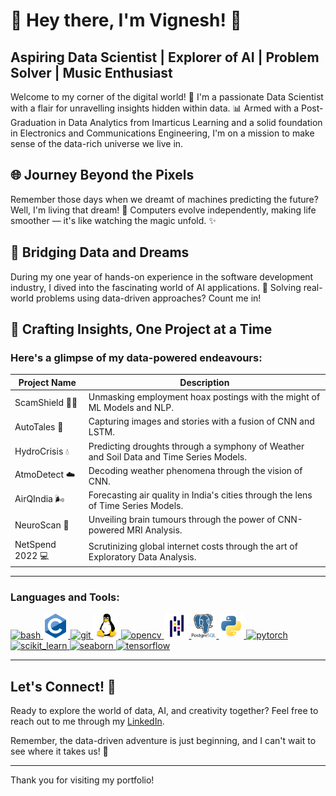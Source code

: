 # 👋 Hey there, I'm Vignesh! 🌟


## Aspiring Data Scientist | Explorer of AI | Problem Solver | Music Enthusiast

Welcome to my corner of the digital world! 🚀 I'm a passionate Data Scientist with a flair for unravelling insights hidden within data. 📊 Armed with a Post-Graduation in Data Analytics from Imarticus Learning and a solid foundation in Electronics and Communications Engineering, I'm on a mission to make sense of the data-rich universe we live in.


## 🌐 Journey Beyond the Pixels

Remember those days when we dreamt of machines predicting the future? Well, I'm living that dream! 🌌 Computers evolve independently, making life smoother — it's like watching the magic unfold. ✨


## 💼 Bridging Data and Dreams

During my one year of hands-on experience in the software development industry, I dived into the fascinating world of AI applications. 🤖 Solving real-world problems using data-driven approaches? Count me in! 

## 🌟 Crafting Insights, One Project at a Time

### Here's a glimpse of my data-powered endeavours:

| Project Name    | Description                                                                           |
|-----------------|---------------------------------------------------------------------------------------|
| ScamShield 🕵️‍♂️ | Unmasking employment hoax postings with the might of ML Models and NLP.               |
| AutoTales 📸     | Capturing images and stories with a fusion of CNN and LSTM.                           |
| HydroCrisis 💧   | Predicting droughts through a symphony of Weather and Soil Data and Time Series Models.|
| AtmoDetect ☁️   | Decoding weather phenomena through the vision of CNN.                                 |
| AirQIndia 🌬️    | Forecasting air quality in India's cities through the lens of Time Series Models.      |
| NeuroScan 🧠    | Unveiling brain tumours through the power of CNN-powered MRI Analysis.                 |
| NetSpend 2022 💻 | Scrutinizing global internet costs through the art of Exploratory Data Analysis.       |

---

<h3 align="left">Languages and Tools:</h3>
<p align="left"> <a href="https://www.gnu.org/software/bash/" target="_blank" rel="noreferrer"> <img src="https://www.vectorlogo.zone/logos/gnu_bash/gnu_bash-icon.svg" alt="bash" width="40" height="40"/> </a> <a href="https://www.cprogramming.com/" target="_blank" rel="noreferrer"> <img src="https://raw.githubusercontent.com/devicons/devicon/master/icons/c/c-original.svg" alt="c" width="40" height="40"/> </a> <a href="https://git-scm.com/" target="_blank" rel="noreferrer"> <img src="https://www.vectorlogo.zone/logos/git-scm/git-scm-icon.svg" alt="git" width="40" height="40"/> </a> <a href="https://www.linux.org/" target="_blank" rel="noreferrer"> <img src="https://raw.githubusercontent.com/devicons/devicon/master/icons/linux/linux-original.svg" alt="linux" width="40" height="40"/> </a> <a href="https://opencv.org/" target="_blank" rel="noreferrer"> <img src="https://www.vectorlogo.zone/logos/opencv/opencv-icon.svg" alt="opencv" width="40" height="40"/> </a> <a href="https://pandas.pydata.org/" target="_blank" rel="noreferrer"> <img src="https://raw.githubusercontent.com/devicons/devicon/2ae2a900d2f041da66e950e4d48052658d850630/icons/pandas/pandas-original.svg" alt="pandas" width="40" height="40"/> </a> <a href="https://www.postgresql.org" target="_blank" rel="noreferrer"> <img src="https://raw.githubusercontent.com/devicons/devicon/master/icons/postgresql/postgresql-original-wordmark.svg" alt="postgresql" width="40" height="40"/> </a> <a href="https://www.python.org" target="_blank" rel="noreferrer"> <img src="https://raw.githubusercontent.com/devicons/devicon/master/icons/python/python-original.svg" alt="python" width="40" height="40"/> </a> <a href="https://pytorch.org/" target="_blank" rel="noreferrer"> <img src="https://www.vectorlogo.zone/logos/pytorch/pytorch-icon.svg" alt="pytorch" width="40" height="40"/> </a> <a href="https://scikit-learn.org/" target="_blank" rel="noreferrer"> <img src="https://upload.wikimedia.org/wikipedia/commons/0/05/Scikit_learn_logo_small.svg" alt="scikit_learn" width="40" height="40"/> </a> <a href="https://seaborn.pydata.org/" target="_blank" rel="noreferrer"> <img src="https://seaborn.pydata.org/_images/logo-mark-lightbg.svg" alt="seaborn" width="40" height="40"/> </a> <a href="https://www.tensorflow.org" target="_blank" rel="noreferrer"> <img src="https://www.vectorlogo.zone/logos/tensorflow/tensorflow-icon.svg" alt="tensorflow" width="40" height="40"/> </a> </p>  

---

## Let's Connect! 🤝

Ready to explore the world of data, AI, and creativity together? Feel free to reach out to me through my [LinkedIn](https://www.linkedin.com/in/vignesh-palanisamy/).

Remember, the data-driven adventure is just beginning, and I can't wait to see where it takes us! 🌈

---
Thank you for visiting my portfolio!
